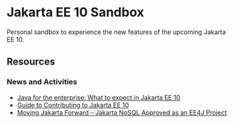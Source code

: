 # Jakarta EE 10 Sandbox
Personal sandbox to experience the new features of the upcoming Jakarta EE 10.



## Resources

### News and Activities

* [Java for the enterprise: What to expect in Jakarta EE 10](https://blogs.oracle.com/javamagazine/java-jakartaee-cdi-ejb-jsf-tijms)
* [Guide to Contributing to Jakarta EE 10](https://jakartaee-ambassadors.io/guide-to-contributing-to-jakarta-ee-10/)
* [Moving Jakarta Forward – Jakarta NoSQL Approved as an EE4J Project](https://jakartaee-ambassadors.io/2019/07/17/moving-jakarta-forward-jakarta-nosql-approved-as-an-ee4j-project/)
